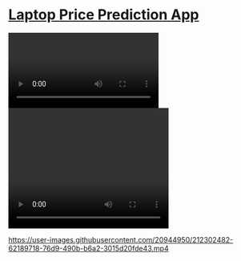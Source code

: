# [Laptop Price Prediction App](https://mohammadwasiq0-laptop-price-prediction-main-4zc6zw.streamlit.app/)

<video src="https://github.com/mohammadwasiq0/Laptop-Price-Prediction/blob/main/Laptop%20Price%20Prediction.mp4" controls="controls" style="max-width: 730px;">
</video>

<video src="[https://github.com/mohammadwasiq0/Laptop-Price-Prediction/blob/main/Laptop%20Price%20Prediction.mp4]" width="320" height="240" controls>
  Your browser does not support the video tag.
</video>

https://user-images.githubusercontent.com/20944950/212302482-62189718-76d9-490b-b6a2-3015d20fde43.mp4




